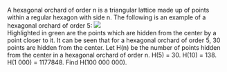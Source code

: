   A hexagonal orchard of order n is a triangular lattice made up of points within a regular hexagon with side n. The following is an example of a hexagonal orchard of order 5:        <img src="project/images/p_351_hexorchard.png" /><br />        Highlighted in green are the points which are hidden from the center by a point closer to it. It can be seen that for a hexagonal orchard of order 5, 30 points are hidden from the center.        Let H(n) be the number of points hidden from the center in a hexagonal orchard of order n.        H(5) = 30. H(10) = 138. H(1 000) = 1177848.        Find H(100 000 000).    